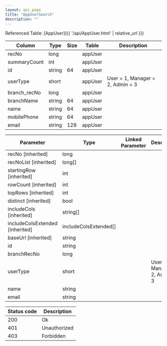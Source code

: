 ```yaml
---
layout: api_page
title: "AppUserSearch"
description: ""
---
```




Referenced Table: [AppUser]({{ '/api/AppUser.html' | relative_url }})

| Column | Type | Size | Table | Description |
| ------ | ---- | ---- | ----- | ----------- |
| recNo | long |  | appUser | 
| summaryCount | int |  | appUser | 
| id | string | 64 | appUser | 
| userType | short |  | appUser | User = 1, Manager = 2, Admin = 3
| branch_recNo | long |  | appUser | 
| branchName | string | 64 | appUser | 
| name | string | 64 | appUser | 
| mobilePhone | string | 64 | appUser | 
| email | string | 128 | appUser | 

| Parameter | Type | Linked Parameter | Description |
| --------- | ---- | ---------------- | ----------- |
| recNo [inherited] | long |  | 
| recNoList [inherited] | long[] |  | 
| startingRow [inherited] | int |  | 
| rowCount [inherited] | int |  | 
| topRows [inherited] | int |  | 
| distinct [inherited] | bool |  | 
| includeCols [inherited] | string[] |  | 
| includeColsExtended [inherited] | includeColsExtended[] |  | 
| baseUrl [inherited] | string |  | 
| id | string |  | 
| branchRecNo | long |  | 
| userType | short |  | User = 1, Manager = 2, Admin = 3
| name | string |  | 
| email | string |  | 

| Status code | Description |
| ----------- | ----------- |
| 200 | Ok |
| 401 | Unauthorized |
| 403 | Forbidden |


